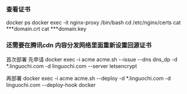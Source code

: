 
### 查看证书
docker ps
docker exec -it nginx-proxy /bin/bash
cd /etc/nginx/certs
cat ***domain.crt
cat ***domain.key

### 还需要在腾讯cdn 内容分发网络里面重新设置回源证书



首次部署
先申请
docker exec -i acme acme.sh --issue --dns dns_dp -d *.linguochi.com -d linguochi.com --server letsencrypt

再部署
docker exec -i acme acme.sh --deploy -d *.linguochi.com -d linguochi.com --deploy-hook docker

